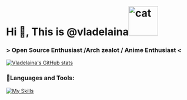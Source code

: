 # Hi 👋, This is @vladelaina<img src="https://github.com/user-attachments/assets/09845430-69f0-407a-a0bf-253f381d851d" alt="cat" width="80"/>

### > Open Source Enthusiast /Arch zealot / Anime Enthusiast <

[![Vladelaina's GitHub stats](https://github-readme-stats.vercel.app/api?username=vladelaina&show_icons=true&theme=tokyonight)](https://github.com/anuraghazra/github-readme-stats)

### 🍉Languages and Tools:
[![My Skills](https://skillicons.dev/icons?i=arch,neovim,c,rust,go,lua,python,threejs)](https://skillicons.dev)

